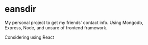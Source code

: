 # eansdir
My personal project to get my friends' contact info. Using Mongodb, Express, Node, and unsure of frontend framework.

Considering using React
